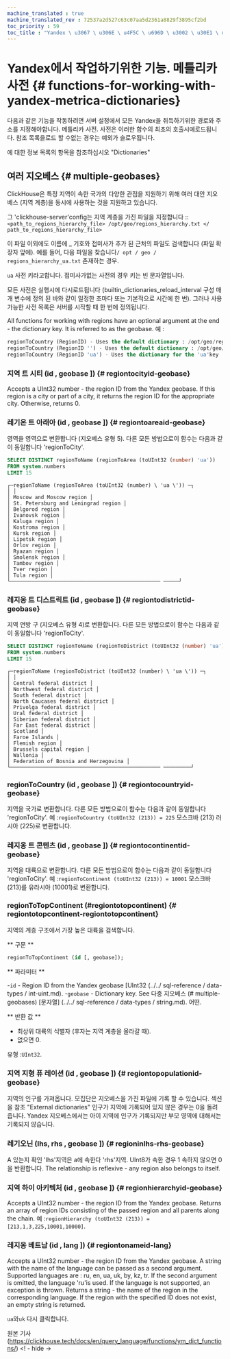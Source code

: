```yaml
---
machine_translated : true
machine_translated_rev : 72537a2d527c63c07aa5d2361a8829f3895cf2bd
toc_priority : 59
toc_title : "Yandex \ u3067 \ u306E \ u4F5C \ u696D \ u3002 \ u30E1 \ u30C8 \ u30EA \ u30AB \ u8F9E \ u66F8"
---
```


# Yandex에서 작업하기위한 기능. 메틀리카 사전 {# functions-for-working-with-yandex-metrica-dictionaries}

다음과 같은 기능을 작동하려면 서버 설정에서 모든 Yandex을 취득하기위한 경로와 주소를 지정해야합니다. 메틀리카 사전. 사전은 이러한 함수의 최초의 호출시에로드됩니다. 참조 목록을로드 할 수없는 경우는 예외가 슬로우됩니다.

에 대한 정보 목록의 항목을 참조하십시오 "Dictionaries"

## 여러 지오베스 {# multiple-geobases}

ClickHouse은 특정 지역이 속한 국가의 다양한 관점을 지원하기 위해 여러 대안 지오베스 (지역 계층)을 동시에 사용하는 것을 지원하고 있습니다.

그 'clickhouse-server'config는 지역 계층을 가진 파일을 지정합니다 ::`<path_to_regions_hierarchy_file> /opt/geo/regions_hierarchy.txt </ path_to_regions_hierarchy_file>`

이 파일 이외에도 이름에 _ 기호와 접미사가 추가 된 근처의 파일도 검색합니다 (파일 확장자 앞에).
예를 들어, 다음 파일을 찾습니다`/ opt / geo / regions_hierarchy_ua.txt` 존재하는 경우.

`ua` 사전 키라고합니다. 접미사가없는 사전의 경우 키는 빈 문자열입니다.

모든 사전은 실행시에 다시로드됩니다 (builtin_dictionaries_reload_interval 구성 매개 변수에 정의 된 바와 같이 일정한 초마다 또는 기본적으로 시간에 한 번). 그러나 사용 가능한 사전 목록은 서버를 시작할 때 한 번에 정의됩니다.

All functions for working with regions have an optional argument at the end - the dictionary key. It is referred to as the geobase.
예 :

```sql
regionToCountry (RegionID) - Uses the default dictionary : /opt/geo/regions_hierarchy.txt
regionToCountry (RegionID '') - Uses the default dictionary : /opt/geo/regions_hierarchy.txt
regionToCountry (RegionID 'ua') - Uses the dictionary for the 'ua'key : /opt/geo/regions_hierarchy_ua.txt
```

### 지역 트 시티 (id \, geobase \]) {# regiontocityid-geobase}

Accepts a UInt32 number - the region ID from the Yandex geobase. If this region is a city or part of a city, it returns the region ID for the appropriate city. Otherwise, returns 0.

### 레기온 트 아래아 (id \, geobase \]) {# regiontoareaid-geobase}

영역을 영역으로 변환합니다 (지오베스 유형 5). 다른 모든 방법으로이 함수는 다음과 같이 동일합니다 'regionToCity'.

```sql
SELECT DISTINCT regionToName (regionToArea (toUInt32 (number) 'ua'))
FROM system.numbers
LIMIT 15
```

```text
┌─regionToName (regionToArea (toUInt32 (number) \ 'ua \')) ─┐
│ │
│ Moscow and Moscow region │
│ St. Petersburg and Leningrad region │
│ Belgorod region │
│ Ivanovsk region │
│ Kaluga region │
│ Kostroma region │
│ Kursk region │
│ Lipetsk region │
│ Orlov region │
│ Ryazan region │
│ Smolensk region │
│ Tambov region │
│ Tver region │
│ Tula region │
└───────────────────────────────────────────────── ─────┘
```

### 레지옹 트 디스트릭트 (id \, geobase \]) {# regiontodistrictid-geobase}

지역 연방 구 (지오베스 유형 4)로 변환합니다. 다른 모든 방법으로이 함수는 다음과 같이 동일합니다 'regionToCity'.

```sql
SELECT DISTINCT regionToName (regionToDistrict (toUInt32 (number) 'ua'))
FROM system.numbers
LIMIT 15
```

```text
┌─regionToName (regionToDistrict (toUInt32 (number) \ 'ua \')) ─┐
│ │
│ Central federal district │
│ Northwest federal district │
│ South federal district │
│ North Caucases federal district │
│ Privolga federal district │
│ Ural federal district │
│ Siberian federal district │
│ Far East federal district │
│ Scotland │
│ Faroe Islands │
│ Flemish region │
│ Brussels capital region │
│ Wallonia │
│ Federation of Bosnia and Herzegovina │
└───────────────────────────────────────────────── ─────────┘
```

### regionToCountry (id \, geobase \]) {# regiontocountryid-geobase}

지역을 국가로 변환합니다. 다른 모든 방법으로이 함수는 다음과 같이 동일합니다 'regionToCity'.
예 :`regionToCountry (toUInt32 (213)) = 225` 모스크바 (213) 러시아 (225)로 변환합니다.

### 레지옹 트 콘텐츠 (id \, geobase \]) {# regiontocontinentid-geobase}

지역을 대륙으로 변환합니다. 다른 모든 방법으로이 함수는 다음과 같이 동일합니다 'regionToCity'.
예 :`regionToContinent (toUInt32 (213)) = 10001` 모스크바 (213)를 유라시아 (10001)로 변환합니다.

### regionToTopContinent (#regiontotopcontinent) {# regiontotopcontinent-regiontotopcontinent}

지역의 계층 구조에서 가장 높은 대륙을 검색합니다.

** 구문 **

```sql
regionToTopContinent (id [, geobase]);
```

** 파라미터 **

-`id` - Region ID from the Yandex geobase [UInt32 (../../ sql-reference / data-types / int-uint.md).
-`geobase` - Dictionary key. See 다중 지오베스 (# multiple-geobases) [문자열] (../../ sql-reference / data-types / string.md). 어떤.

** 반환 값 **

- 최상위 대륙의 식별자 (후자는 지역 계층을 올라갈 때).
- 없으면 0.

유형 :`UInt32`.

### 지역 지형 퓨 레이션 (id \, geobase \]) {# regiontopopulationid-geobase}

지역의 인구를 가져옵니다.
모집단은 지오베스을 가진 파일에 기록 할 수 있습니다. 섹션을 참조 "External dictionaries"
인구가 지역에 기록되어 있지 않은 경우는 0을 돌려줍니다.
Yandex 지오베스에서는 아이 지역에 인구가 기록되지만 부모 영역에 대해서는 기록되지 않습니다.

### 레기오닌 (lhs, rhs \, geobase \]) {# regioninlhs-rhs-geobase}

A 있는지 확인 'lhs'지역은 a에 속한다 'rhs'지역. UInt8가 속한 경우 1 속하지 않으면 0을 반환합니다.
The relationship is reflexive - any region also belongs to itself.

### 지역 하이 아키텍처 (id \, geobase \]) {# regionhierarchyid-geobase}

Accepts a UInt32 number - the region ID from the Yandex geobase. Returns an array of region IDs consisting of the passed region and all parents along the chain.
예 :`regionHierarchy (toUInt32 (213)) = [213,1,3,225,10001,10000]`.

### 레지옹 베트남 (id \, lang \]) {# regiontonameid-lang}

Accepts a UInt32 number - the region ID from the Yandex geobase. A string with the name of the language can be passed as a second argument. Supported languages ​​are : ru, en, ua, uk, by, kz, tr. If the second argument is omitted, the language 'ru'is used. If the language is not supported, an exception is thrown. Returns a string - the name of the region in the corresponding language. If the region with the specified ID does not exist, an empty string is returned.

`ua`와`uk` 다시 클릭합니다.

원본 기사 (https://clickhouse.tech/docs/en/query_language/functions/ym_dict_functions/) <! - hide ->
